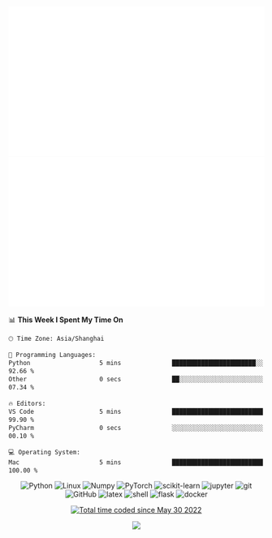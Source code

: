 
<!--
**tanjuntao/tanjuntao** is a ✨ _special_ ✨ repository because its `README.md` (this file) appears on your GitHub profile.

Here are some ideas to get you started:

- 🔭 I’m currently working on ...
- 🌱 I’m currently learning ...
- 👯 I’m looking to collaborate on ...
- 🤔 I’m looking for help with ...
- 💬 Ask me about ...
- 📫 How to reach me: ...
- 😄 Pronouns: ...
- ⚡ Fun fact: ...
-->

<!-- ############# OLD ################# -->
<!-- [![tanjuntao's github stats](https://github-readme-stats.vercel.app/api?username=tanjuntao&show_icons=true&count_private=true)](https://github.com/anuraghazra/github-readme-stats) -->


<!-- ![](new_header.png) -->

<!-- PROFILE VIEW 
<p align="center">  
  <strong>
    <img src="https://komarev.com/ghpvc/?username=tanjuntaos&amp;color=0066ff"/>
  </strong> 
</p>
-->


<!-- STREAK STATS -->
<!-- <p align="center"> 
    <img src="https://github-readme-streak-stats.herokuapp.com?user=tanjuntao&amp;theme=leafy&amp;date_format=j%20M%5B%20Y%5D&amp;ring=047884&amp;sideNums=06ACBD&amp;dates=06ACBD&amp;currStreakNum=08E8FF&amp;currStreakLabel=08E8FF&amp;background=ffffff00&amp;hide_border=true" alt="GitHub Streak Stats"/>
    <br>
</p> -->


<!-- STATS -->
<a href="https://github.com/tanjuntao/github-stats">
  <p align='center'>
    <img src="https://github.com/tanjuntao/github-stats/blob/master/generated/overview.svg"/>
    <img src="https://github.com/tanjuntao/github-stats/blob/master/generated/languages.svg"/>
  </p>
</a>


<!-- https://github.com/anmol098/waka-readme-stats  -->
<!--START_SECTION:waka-->
📊 **This Week I Spent My Time On** 

```text
🕑︎ Time Zone: Asia/Shanghai

💬 Programming Languages: 
Python                   5 mins              ███████████████████████░░   92.66 % 
Other                    0 secs              ██░░░░░░░░░░░░░░░░░░░░░░░   07.34 % 

🔥 Editors: 
VS Code                  5 mins              █████████████████████████   99.90 % 
PyCharm                  0 secs              ░░░░░░░░░░░░░░░░░░░░░░░░░   00.10 % 

💻 Operating System: 
Mac                      5 mins              █████████████████████████   100.00 % 
```


<!--END_SECTION:waka-->


<!-- SKILLS -->
<p align="center">
  <img alt='Python' src='https://img.shields.io/badge/Python-3776AB?style=for-the-badge&logo=python&logoColor=white'/>
  <img alt='Linux' src='https://img.shields.io/badge/Linux-FCC624?style=for-the-badge&logo=linux&logoColor=black'/>
  <img alt='Numpy' src="https://img.shields.io/badge/numpy-%23013243.svg?style=for-the-badge&logo=numpy&logoColor=white"/>
  <img alt='PyTorch' src="https://img.shields.io/badge/PyTorch-%23EE4C2C.svg?style=for-the-badge&logo=PyTorch&logoColor=white"/>
  <img alt='scikit-learn' src="https://img.shields.io/badge/scikit--learn-%23F7931E.svg?style=for-the-badge&logo=scikit-learn&logoColor=white"/>
  <img alt='jupyter' src="https://img.shields.io/badge/jupyter-%23FA0F00.svg?style=for-the-badge&logo=jupyter&logoColor=white"/>
  <img alt='git' src="https://img.shields.io/badge/git-%23F05033.svg?style=for-the-badge&logo=git&logoColor=white"/>
  <img alt='GitHub' src="https://img.shields.io/badge/github-%23121011.svg?style=for-the-badge&logo=github&logoColor=white"/>
  <img alt='latex' src="https://img.shields.io/badge/latex-%23008080.svg?style=for-the-badge&logo=latex&logoColor=white"/>
  <img alt='shell' src="https://img.shields.io/badge/shell_script-%23121011.svg?style=for-the-badge&logo=gnu-bash&logoColor=white"/>
  <img alt='flask' src="https://img.shields.io/badge/Flask-000000?style=for-the-badge&logo=flask&logoColor=white"/>
  <img alt='docker' src="https://img.shields.io/badge/docker-%230db7ed.svg?style=for-the-badge&logo=docker&logoColor=white"/>



</p>
  

<!-- SOCIAL NETWORK -->
<!-- 
<p align='center'>
  <a href="https://www.linkedin.com/in/gasytalk-ml/">
    <img height='35' width='35' src="https://github.com/rootkit7628/rootkit7628/blob/main/img/in.png"/>
  </a>

  <a href="https://www.facebook.com/gasytalk.ml">
    <img height='35' width='35' src="https://github.com/rootkit7628/rootkit7628/blob/main/img/facebook.png"/>
  </a> <br><br>
</p>
-->


<!-- Linux Typing -->
<!--
<p align="center" style="background: #1c1c1c;">  
  <img src="https://readme-typing-svg.herokuapp.com?font=product+sans&amp;color=06ACBD&amp;center=true&amp;lines=%24%20sudo%20apt%20install%20brain&amp;duration=7000">
</p>
-->

<p align="center">
  <a href="https://wakatime.com/@8aef6bb9-0443-49a8-b064-b67582c4ffdd"><img src="https://wakatime.com/badge/user/8aef6bb9-0443-49a8-b064-b67582c4ffdd.svg" alt="Total time coded since May 30 2022" /></a>
</p>

<!-- Visitor -->
<p align="center">
  <img src="https://api.visitorbadge.io/api/VisitorHit?user=tanjuntao&repo=tanjuntao&countColor=%2308E8FF"/>
</p>




